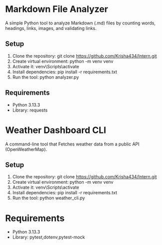 # Markdown File Analyzer

A simple Python tool to analyze Markdown (.md) files by counting words, headings, links, images, and validating links.

## Setup
1. Clone the repository: git clone <https://github.com/Krisha434/Intern.git>
2. Create virtual environment: python -m venv venv
3. Activate it: venv\Scripts\activate
4. Install dependencies: pip install -r requirements.txt
5. Run the tool: python analyzer.py <markdown-file>

## Requirements
- Python 3.13.3
- Library: requests

# Weather Dashboard CLI

A command-line tool that Fetches weather data from a public API (OpenWeatherMap).

## Setup
1. Clone the repository: git clone <https://github.com/Krisha434/Intern.git>
2. Create virtual environment: python -m venv venv
3. Activate it: venv\Scripts\activate
4. Install dependencies: pip install -r requirements.txt
5. Run the tool: python weather_cli.py

# Requirements
- Python 3.13.3
- Library: pytest,dotenv,pytest-mock 


